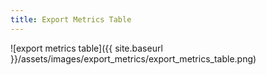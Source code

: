 ```yaml
---
title: Export Metrics Table
---
```


![export metrics table]({{ site.baseurl }}/assets/images/export_metrics/export_metrics_table.png)
